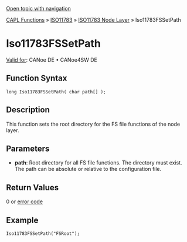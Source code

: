[Open topic with navigation](../../../../../../CANoeDEFamily.htm#Topics/CAPLFunctions/ISO11783/ISONodeLayer/Functions/CAPLfunctionIso11783fssetpath.md)

[CAPL Functions](../../../CAPLfunctions.md) » [ISO11783](../../CAPLfunctionsISO11783Overview.md) » [ISO11783 Node Layer](../CAPLfunctionsISONLOverview.md) » Iso11783FSSetPath

# Iso11783FSSetPath

[Valid for](../../../../Shared/FeatureAvailability.md):  CANoe DE • CANoe4SW DE

## Function Syntax

```plaintext
long Iso11783FSSetPath( char path[] );
```

## Description

This function sets the root directory for the FS file functions of the node layer.

## Parameters

- **path**: Root directory for all FS file functions. The directory must exist. The path can be absolute or relative to the configuration file.

## Return Values

0 or [error code](../CAPLfunctionsISONLErrorCodes.md)

## Example

```plaintext
Iso11783FSSetPath("FSRoot");
```
